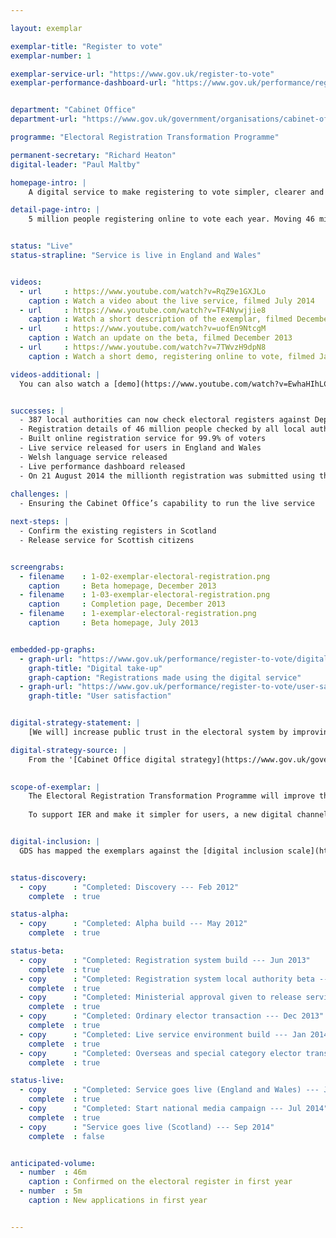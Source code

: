```yaml
---

layout: exemplar

exemplar-title: "Register to vote"
exemplar-number: 1

exemplar-service-url: "https://www.gov.uk/register-to-vote"
exemplar-performance-dashboard-url: "https://www.gov.uk/performance/register-to-vote"


department: "Cabinet Office"
department-url: "https://www.gov.uk/government/organisations/cabinet-office"

programme: "Electoral Registration Transformation Programme"

permanent-secretary: "Richard Heaton"
digital-leader: "Paul Maltby"

homepage-intro: |
    A digital service to make registering to vote simpler, clearer and faster

detail-page-intro: |
    5 million people registering online to vote each year. Moving 46 million voters from household to individual registration


status: "Live"
status-strapline: "Service is live in England and Wales"


videos:
  - url     : https://www.youtube.com/watch?v=RqZ9e1GXJLo
    caption : Watch a video about the live service, filmed July 2014
  - url     : https://www.youtube.com/watch?v=TF4Nywjjie8
    caption : Watch a short description of the exemplar, filmed December 2013
  - url     : https://www.youtube.com/watch?v=uofEn9NtcgM
    caption : Watch an update on the beta, filmed December 2013
  - url     : https://www.youtube.com/watch?v=7TWvzH9dpN8
    caption : Watch a short demo, registering online to vote, filmed January 2014

videos-additional: |
  You can also watch a [demo](https://www.youtube.com/watch?v=EwhaHIhLCSk) of the service's back end system, filmed July 2013.


successes: |
  - 387 local authorities can now check electoral registers against Department for Work and Pensions data
  - Registration details of 46 million people checked by all local authorities in England and Wales
  - Built online registration service for 99.9% of voters
  - Live service released for users in England and Wales
  - Welsh language service released
  - Live performance dashboard released
  - On 21 August 2014 the millionth registration was submitted using the service
  
challenges: |
  - Ensuring the Cabinet Office’s capability to run the live service

next-steps: |
  - Confirm the existing registers in Scotland
  - Release service for Scottish citizens


screengrabs:
  - filename    : 1-02-exemplar-electoral-registration.png
    caption     : Beta homepage, December 2013
  - filename    : 1-03-exemplar-electoral-registration.png
    caption     : Completion page, December 2013
  - filename    : 1-exemplar-electoral-registration.png
    caption     : Beta homepage, July 2013


embedded-pp-graphs:
  - graph-url: "https://www.gov.uk/performance/register-to-vote/digital-takeup"
    graph-title: "Digital take-up"
    graph-caption: "Registrations made using the digital service"
  - graph-url: "https://www.gov.uk/performance/register-to-vote/user-satisfaction"
    graph-title: "User satisfaction"


digital-strategy-statement: |
    [We will] increase public trust in the electoral system by improving the accuracy and security of the register...

digital-strategy-source: |
    From the '[Cabinet Office digital strategy](https://www.gov.uk/government/publications/cabinet-office-digital-strategy)' --- December 2012
    

scope-of-exemplar: |
    The Electoral Registration Transformation Programme will improve the electoral registration process by introducing Individual Electoral Registration (IER). Instead of one person in a household supplying the details of all people living at the same address (which can result in fraud and errors), IER will require people to register individually.
    
    To support IER and make it simpler for users, a new digital channel will be created and a method of confirming identities will be introduced. IER is intended to increase trust and modernise our electoral system.


digital-inclusion: |
  GDS has mapped the exemplars against the [digital inclusion scale](https://www.gov.uk/government/publications/government-digital-inclusion-strategy/government-digital-inclusion-strategy#measuring-digital-exclusion) to help show where these services may be difficult for some people to use. [See the rating for Electoral registration](https://www.gov.uk/government/publications/government-digital-inclusion-strategy/exemplar-services-and-identity-assurance-how-complex-they-are#electoral-registration).


status-discovery:
  - copy      : "Completed: Discovery --- Feb 2012"
    complete  : true

status-alpha:
  - copy      : "Completed: Alpha build --- May 2012"
    complete  : true

status-beta:
  - copy      : "Completed: Registration system build --- Jun 2013"
    complete  : true
  - copy      : "Completed: Registration system local authority beta --- Sep 2013"
    complete  : true
  - copy      : "Completed: Ministerial approval given to release service --- Dec 2013"
    complete  : true
  - copy      : "Completed: Ordinary elector transaction --- Dec 2013"
    complete  : true
  - copy      : "Completed: Live service environment build --- Jan 2014"
    complete  : true
  - copy      : "Completed: Overseas and special category elector transactions --- May 2014"
    complete  : true

status-live:
  - copy      : "Completed: Service goes live (England and Wales) --- Jun 2014"
    complete  : true
  - copy      : "Completed: Start national media campaign --- Jul 2014"
    complete  : true
  - copy      : "Service goes live (Scotland) --- Sep 2014"
    complete  : false


anticipated-volume:
  - number  : 46m
    caption : Confirmed on the electoral register in first year
  - number  : 5m
    caption : New applications in first year


---
```



